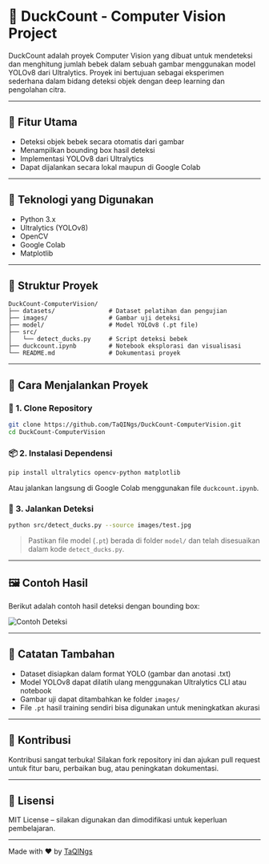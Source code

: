 # 🦆 DuckCount - Computer Vision Project

DuckCount adalah proyek Computer Vision yang dibuat untuk mendeteksi dan menghitung jumlah bebek dalam sebuah gambar menggunakan model YOLOv8 dari Ultralytics. Proyek ini bertujuan sebagai eksperimen sederhana dalam bidang deteksi objek dengan deep learning dan pengolahan citra.

---

## 📌 Fitur Utama

- Deteksi objek bebek secara otomatis dari gambar
- Menampilkan bounding box hasil deteksi
- Implementasi YOLOv8 dari Ultralytics
- Dapat dijalankan secara lokal maupun di Google Colab

---

## 🧠 Teknologi yang Digunakan

- Python 3.x
- Ultralytics (YOLOv8)
- OpenCV
- Google Colab
- Matplotlib

---

## 📁 Struktur Proyek

```
DuckCount-ComputerVision/
├── datasets/               # Dataset pelatihan dan pengujian
├── images/                 # Gambar uji deteksi
├── model/                  # Model YOLOv8 (.pt file)
├── src/
│   └── detect_ducks.py     # Script deteksi bebek
├── duckcount.ipynb         # Notebook eksplorasi dan visualisasi
└── README.md               # Dokumentasi proyek
```

---

## 🚀 Cara Menjalankan Proyek

### 🔧 1. Clone Repository

```bash
git clone https://github.com/TaQINgs/DuckCount-ComputerVision.git
cd DuckCount-ComputerVision
```

### 📦 2. Instalasi Dependensi

```bash
pip install ultralytics opencv-python matplotlib
```

Atau jalankan langsung di Google Colab menggunakan file `duckcount.ipynb`.

### 🧪 3. Jalankan Deteksi

```bash
python src/detect_ducks.py --source images/test.jpg
```

> Pastikan file model (`.pt`) berada di folder `model/` dan telah disesuaikan dalam kode `detect_ducks.py`.

---

## 🖼️ Contoh Hasil

Berikut adalah contoh hasil deteksi dengan bounding box:

![Contoh Deteksi](images/sample_result.jpg)

---

## 📝 Catatan Tambahan

- Dataset disiapkan dalam format YOLO (gambar dan anotasi .txt)
- Model YOLOv8 dapat dilatih ulang menggunakan Ultralytics CLI atau notebook
- Gambar uji dapat ditambahkan ke folder `images/`
- File `.pt` hasil training sendiri bisa digunakan untuk meningkatkan akurasi

---

## 🤝 Kontribusi

Kontribusi sangat terbuka! Silakan fork repository ini dan ajukan pull request untuk fitur baru, perbaikan bug, atau peningkatan dokumentasi.

---

## 📄 Lisensi

MIT License – silakan digunakan dan dimodifikasi untuk keperluan pembelajaran.

---

Made with ❤️ by [TaQINgs](https://github.com/TaQINgs)
